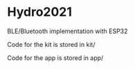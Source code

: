 # Hydro2021

BLE/Bluetooth implementation with ESP32

Code for the kit is stored in kit/

Code for the app is stored in app/

